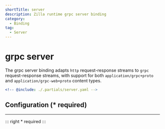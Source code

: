 ```yaml
---
shortTitle: server
description: Zilla runtime grpc server binding
category:
  - Binding
tag:
  - Server
---
```


# grpc server

The grpc server binding adapts `http` request-response streams to `grpc` request-response streams, with support for both `application/grpc+proto` and `application/grpc-web+proto` content types.

```yaml {4-6,9-13}
<!-- @include: ./.partials/server.yaml -->
```

## Configuration (\* required)

<!-- @include: ../.partials/cataloged.md -->
<!-- @include: ./.partials/options.md -->
<!-- @include: ../.partials/exit.md -->
<!-- @include: ./.partials/routes.md -->
<!-- @include: ../.partials/telemetry-grpc.md -->

---

::: right
\* required
:::
